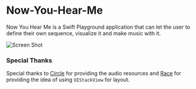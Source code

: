 # Now-You-Hear-Me
Now You Hear Me is a Swift Playground application that can let the user to define their own sequence, visualize it and make music with it.

![Screen Shot](https://i.imgur.com/QJzCyMR.png)

### Special Thanks

Special thanks to [Circle](https://github.com/Nilcric) for providing the audio resources and [Race](https://github.com/DocRace) for providing the idea of using `UIStackView` for layout.